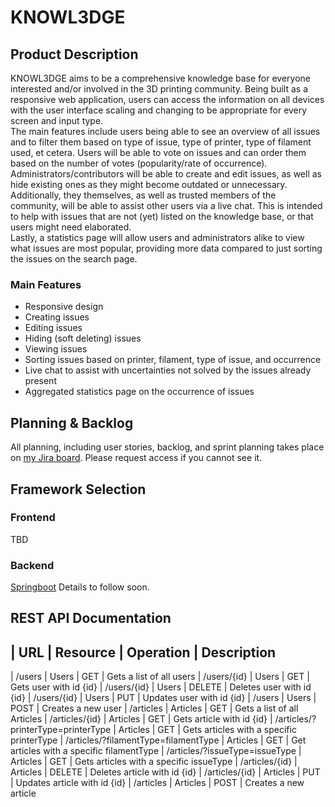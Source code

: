 # KNOWL3DGE

## Product Description

KNOWL3DGE aims to be a comprehensive knowledge base for everyone interested and/or involved in the 3D printing community. Being built as a responsive web application, users can access the information on all devices with the user interface scaling and changing to be appropriate for every screen and input type.  
The main features include users being able to see an overview of all issues and to filter them based on type of issue, type of printer, type of filament used, et cetera. Users will be able to vote on issues and can order them based on the number of votes (popularity/rate of occurrence).  
Administrators/contributors will be able to create and edit issues, as well as hide existing ones as they might become outdated or unnecessary. Additionally, they themselves, as well as trusted members of the community, will be able to assist other users via a live chat. This is intended to help with issues that are not (yet) listed on the knowledge base, or that users might need elaborated.  
Lastly, a statistics page will allow users and administrators alike to view what issues are most popular, providing more data compared to just sorting the issues on the search page.

### Main Features

- Responsive design
- Creating issues
- Editing issues
- Hiding (soft deleting) issues
- Viewing issues
- Sorting issues based on printer, filament, type of issue, and occurrence 
- Live chat to assist with uncertainties not solved by the issues already present
- Aggregated statistics page on the occurrence of issues 

## Planning & Backlog

All planning, including user stories, backlog, and sprint planning takes place on [my Jira board](https://mpfglaser.atlassian.net/jira/software/projects/KNOW/boards/1/backlog). Please request access if you cannot see it.  

## Framework Selection

### Frontend

TBD

### Backend

[Springboot](https://spring.io/projects/spring-boot)
Details to follow soon.

## REST API Documentation

| URL | Resource | Operation | Description
---------------------------------------------
| /users | Users | GET | Gets a list of all users
| /users/{id} | Users | GET | Gets user with id {id}
| /users/{id} | Users | DELETE | Deletes user with id {id}
| /users/{id} | Users | PUT | Updates user with id {id}
| /users | Users | POST | Creates a new user
| /articles | Articles | GET | Gets a list of all Articles
| /articles/{id} | Articles | GET | Gets article with id {id}
| /articles/?printerType=printerType | Articles | GET | Gets articles with a specific printerType
| /articles/?filamentType=filamentType | Articles | GET | Get articles with a specific filamentType
| /articles/?issueType=issueType | Articles | GET | Gets articles with a specific issueType
| /articles/{id} | Articles | DELETE | Deletes article with id {id}
| /articles/{id} | Articles | PUT | Updates article with id {id}
| /articles | Articles | POST | Creates a new article
